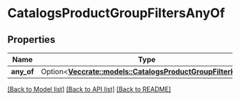 # CatalogsProductGroupFiltersAnyOf

## Properties

Name | Type | Description | Notes
------------ | ------------- | ------------- | -------------
**any_of** | Option<[**Vec<crate::models::CatalogsProductGroupFilterKeys>**](CatalogsProductGroupFilterKeys.md)> |  | [optional]

[[Back to Model list]](../README.md#documentation-for-models) [[Back to API list]](../README.md#documentation-for-api-endpoints) [[Back to README]](../README.md)


